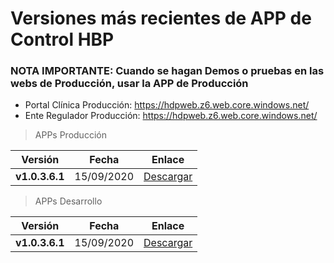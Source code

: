 # Versiones más recientes de APP de Control HBP

### NOTA IMPORTANTE: Cuando se hagan Demos o pruebas en las webs de Producción, usar la APP de Producción
- Portal Clínica Producción: https://hdpweb.z6.web.core.windows.net/
- Ente Regulador Producción: https://hdpweb.z6.web.core.windows.net/
    
> APPs Producción

| Versión | Fecha | Enlace |
| :----: | :----: | :----: |
| **v1.0.3.6.1** | 15/09/2020 |  [Descargar](stable-apks-demo/prod/hbp-beta.1.0.3.6.1.apk) |


> APPs Desarrollo

| Versión | Fecha | Enlace |
| :----: | :----: | :----: |
| **v1.0.3.6.1** | 15/09/2020 |  [Descargar](stable-apks-demo/dev/hbp-beta.1.0.3.6.1.apk) |
